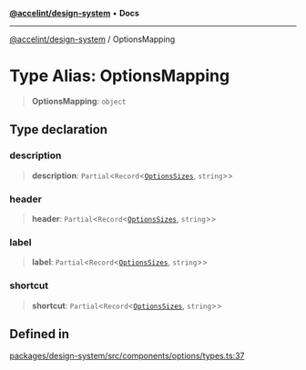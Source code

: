 [**@accelint/design-system**](../README.md) • **Docs**

***

[@accelint/design-system](../README.md) / OptionsMapping

# Type Alias: OptionsMapping

> **OptionsMapping**: `object`

## Type declaration

### description

> **description**: `Partial`\<`Record`\<[`OptionsSizes`](OptionsSizes.md), `string`\>\>

### header

> **header**: `Partial`\<`Record`\<[`OptionsSizes`](OptionsSizes.md), `string`\>\>

### label

> **label**: `Partial`\<`Record`\<[`OptionsSizes`](OptionsSizes.md), `string`\>\>

### shortcut

> **shortcut**: `Partial`\<`Record`\<[`OptionsSizes`](OptionsSizes.md), `string`\>\>

## Defined in

[packages/design-system/src/components/options/types.ts:37](https://github.com/gohypergiant/standard-toolkit/blob/258694cea8ed8bbd956b3cf5da47c2c9debcf127/packages/design-system/src/components/options/types.ts#L37)
